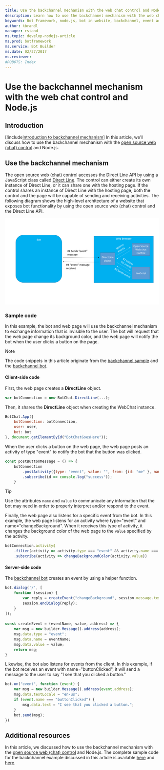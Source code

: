 ```yaml
---
title: Use the backchannel mechanism with the web chat control and Node.js | Microsoft Docs
description: Learn how to use the backchannel mechanism with the web chat control and Node.js.
keywords: Bot Framework, node.js, bot in website, backchannel, event activity, web chat control
author: kbrandl
manager: rstand
ms.topic: develop-nodejs-article
ms.prod: botframework
ms.service: Bot Builder
ms.date: 02/27/2017
ms.reviewer:
#ROBOTS: Index
---
```


# Use the backchannel mechanism with the web chat control and Node.js

## Introduction 

[!include[Introduction to backchannel mechanism](../includes/snippet-backchannel.md)]
In this article, we'll discuss how to use the backchannel mechanism with the 
<a href="https://github.com/Microsoft/BotFramework-WebChat" target="_blank">open source web (chat) control</a> and Node.js. 

## Use the backchannel mechanism 

The open source web (chat) control accesses the Direct Line API by using a JavaScript class 
called [Direct Line](https://github.com/microsoft/botframework-DirectLinejs). 
The control can either create its own instance of Direct Line, or it can share one with the hosting page. 
If the control shares an instance of Direct Line with the hosting page, 
both the control and the page will be capable of sending and receiving activities. 
The following diagram shows the high-level architecture of a website that exposes bot functionality by 
using the open source web (chat) control and the Direct Line API. 

![Backchannel](media/designing-bots/patterns/back-channel.png)

### Sample code 

In this example, the bot and web page will use the backchannel mechanism to exchange information that is invisible to the user. 
The bot will request that the web page change its background color, and the 
web page will notify the bot when the user clicks a button on the page. 

> [!NOTE]
> The code snippets in this article originate from 
> the <a href="https://github.com/Microsoft/BotFramework-WebChat/blob/master/samples/backchannel/index.html" target="_blank">backchannel sample</a>
> and the <a href="https://github.com/ryanvolum/backChannelBot" target="_blank">backchannel bot</a>. 

#### Client-side code

First, the web page creates a **DirectLine** object.

```javascript
var botConnection = new BotChat.DirectLine(...);
```

Then, it shares the **DirectLine** object when creating the WebChat instance.

```javascript
BotChat.App({
    botConnection: botConnection,
    user: user,
    bot: bot
}, document.getElementById("BotChatGoesHere"));
```

When the user clicks a button on the web page, the web page posts an activity of type "event" 
to notify the bot that the button was clicked.

```javascript
const postButtonMessage = () => {
    botConnection
        .postActivity({type: "event", value: "", from: {id: "me" }, name: "buttonClicked"})
        .subscribe(id => console.log("success"));
    }
```

> [!TIP]
> Use the attributes `name` and `value` to communicate any information that the bot may need in order 
> to properly interpret and/or respond to the event. 

Finally, the web page also listens for a specific event from the bot.
In this example, the web page listens for an activity where type="event" and name="changeBackground". 
When it receives this type of activity, it changes the background color of the web page to the `value` specified by the activity. 

```javascript
botConnection.activity$
    .filter(activity => activity.type === "event" && activity.name === "changeBackground")
    .subscribe(activity => changeBackgroundColor(activity.value))
```

#### Server-side code

The <a href="https://github.com/ryanvolum/backChannelBot" target="_blank">backchannel bot</a> 
creates an event by using a helper function.

```javascript
bot.dialog('/', [
    function (session) {
        var reply = createEvent("changeBackground", session.message.text, session.message.address);
        session.endDialog(reply);
    }
]);

const createEvent = (eventName, value, address) => {
    var msg = new builder.Message().address(address);
    msg.data.type = "event";
    msg.data.name = eventName;
    msg.data.value = value;
    return msg;
}
```

Likewise, the bot also listens for events from the client. 
In this example, if the bot receives an event with name="buttonClicked", 
it will send a message to the user to say "I see that you clicked a button."

```javascript
bot.on("event", function (event) {
    var msg = new builder.Message().address(event.address);
    msg.data.textLocale = "en-us";
    if (event.name === "buttonClicked") {
        msg.data.text = "I see that you clicked a button.";
    }
    bot.send(msg);
})
```

## Additional resources

In this article, we discussed how to use the backchannel mechanism with the 
<a href="https://github.com/Microsoft/BotFramework-WebChat" target="_blank">open source web (chat) control</a> and Node.js. 
The complete sample code for the backchannel example discussed in this article is 
available 
<a href="https://github.com/Microsoft/BotFramework-WebChat/blob/master/samples/backchannel/index.html" target="_blank">here</a> 
and 
<a href="https://github.com/ryanvolum/backChannelBot" target="_blank">here</a>.
